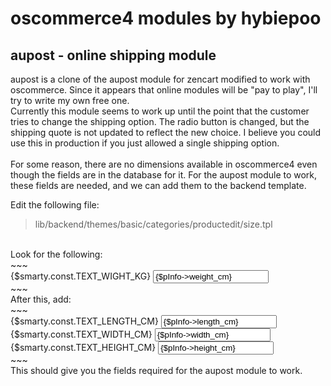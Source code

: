 # oscommerce4 modules by hybiepoo

## aupost - online shipping module
aupost is a clone of the aupost module for zencart modified to work with oscommerce.
Since it appears that online modules will be "pay to play", I'll try to write my own free one.
<br>
Currently this module seems to work up until the point that the customer tries to change the shipping option.
The radio button is changed, but the shipping quote is not updated to reflect the new choice. I believe you could use this in production
if you just allowed a single shipping option.
<br>
<br>
For some reason, there are no dimensions available in oscommerce4 even though the fields are in the database for it.
For the aupost module to work, these fields are needed, and we can add them to the backend template.

Edit the following file:
> lib/backend/themes/basic/categories/productedit/size.tpl
<br>
Look for the following:
<br>
~~~
 <div class="dimmens_cm dimmens">
   <div class="edp-line">
     <label class="addcolonm">{$smarty.const.TEXT_WIGHT_KG}</label>
      <input type="text" name="weight_cm" value="{$pInfo->weight_cm}" class="form-control form-control-small js_convert" data-target="weight_in" data-unit="kg">
    </div>
~~~
<br>
After this, add:
<br>
~~~
<div class="edp-line">
   <label class="addcolonm">{$smarty.const.TEXT_LENGTH_CM}</label>
   <input type="text" name="length_cm" value="{$pInfo->length_cm}" class="form-control form-control-small" data-target="length_in" data-unit="kg">
</div>
<div class="edp-line">
  <label class="addcolonm">{$smarty.const.TEXT_WIDTH_CM}</label>
  <input type="text" name="width_cm" value="{$pInfo->width_cm}" class="form-control form-control-small" data-target="width_in" data-unit="kg">
</div>
<div class="edp-line">
  <label class="addcolonm">{$smarty.const.TEXT_HEIGHT_CM}</label>
  <input type="text" name="height_cm" value="{$pInfo->height_cm}" class="form-control form-control-small" data-target="length_in" data-unit="kg">
  </div>
 ~~~
<br>
This should give you the fields required for the aupost module to work.



